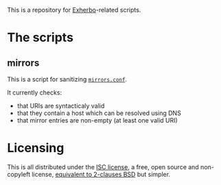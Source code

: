 This is a repository for [Exherbo](http://exherbo.org)-related scripts.  

# The scripts
## mirrors

This is a script for sanitizing
[`mirrors.conf`](http://git.exherbo.org/arbor.git/tree/metadata/mirrors.conf).

It currently checks:
- that URIs are syntacticaly valid
- that they contain a host which can be resolved using DNS
- that mirror entries are non-empty (at least one valid URI)

# Licensing

This is all distributed under the [ISC license](LICENSE.md), a free, open source
and non-copyleft license, [equivalent to 2-clauses BSD][BSD2] but simpler.

[BSD2]: http://www.openbsd.org/policy.html
